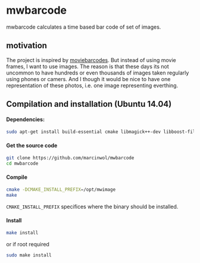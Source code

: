 # mwbarcode

mwbarcode calculates a time based bar code of set of images.

## motivation

The project is inspired by [moviebarcodes](http://moviebarcode.tumblr.com). But instead of using movie frames, I want to use images. The reason is that these days its not uncommon to have hundreds or even thousands of images taken regularly using phones or camers. And I though it would be nice to have one representation of these photos, i.e. one image representing everthing.


## Compilation and installation (Ubuntu 14.04)

#### Dependencies:
```bash
sudo apt-get install build-essential cmake libmagick++-dev libboost-filesystem1.55-dev libboost-program-options1.55-dev libboost-regex1.55-dev
```


#### Get the source code
```bash
git clone https://github.com/marcinwol/mwbarcode
cd mwbarcode
```

#### Compile
```bash
cmake -DCMAKE_INSTALL_PREFIX=/opt/mwimage
make
````
`CMAKE_INSTALL_PREFIX` specifices where the binary should be installed.


#### Install
```bash
make install 
````
 or if root required 
```bash
sudo make install 
````